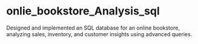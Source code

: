 # onlie_bookstore_Analysis_sql
Designed and implemented an SQL database for an online bookstore, analyzing sales, inventory, and customer insights using advanced queries.
